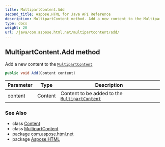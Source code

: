 ```yaml
---
title: MultipartContent.Add
second_title: Aspose.HTML for Java API Reference
description: MultipartContent method. Add a new content to the MultipartContent
type: docs
weight: 20
url: /java/com.aspose.html.net/multipartcontent/add/
---
```

## MultipartContent.Add method

Add a new content to the [`MultipartContent`](../)

```java
public void Add(Content content)
```

| Parameter | Type | Description |
| --- | --- | --- |
| content | Content | Content to be added to the [`MultipartContent`](../) |

### See Also

* class [Content](../../content/)
* class [MultipartContent](../)
* package [com.aspose.html.net](../../multipartcontent/)
* package [Aspose.HTML](../../../)
